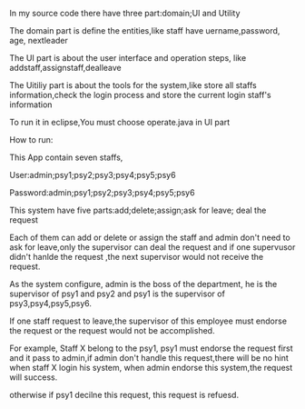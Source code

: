 In my source code there have three part:domain;UI and Utility

The domain part is define the entities,like staff have uername,password, age, nextleader

The UI part is about the user interface and operation steps, like addstaff,assignstaff,dealleave

The Uitiliy part is about the tools for the system,like store all staffs information,check the login process and store the current login staff's information 


To run it in eclipse,You must choose operate.java in UI part




How to run:

This App contain seven staffs,

User:admin;psy1;psy2;psy3;psy4;psy5;psy6

Password:admin;psy1;psy2;psy3;psy4;psy5;psy6

This system have five parts:add;delete;assign;ask for leave; deal the request 

Each of them can add or delete or assign the staff and admin don't need to ask for leave,only the supervisor can deal the request and if one supervusor didn't hanlde the request ,the next supervisor would not receive the request.

As the system configure, admin is the boss of the department, he is the supervisor of psy1 and psy2 and psy1 is the supervisor of psy3,psy4,psy5,psy6.

If one staff request to leave,the supervisor of this employee must endorse the request or the request would not be accomplished.

For example, Staff X belong to the psy1, psy1 must endorse the request first and it pass to admin,if admin don't handle this request,there will be no hint when staff X login his system, when admin endorse this system,the request will success.

otherwise if  psy1 decilne this request, this request is refuesd.
 
